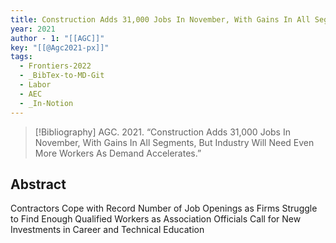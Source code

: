```yaml
---
title: Construction Adds 31,000 Jobs In November, With Gains In All Segments, But Industry Will Need Even More Workers As Demand Accelerates
year: 2021
author - 1: "[[AGC]]"
key: "[[@Agc2021-px]]"
tags:
  - Frontiers-2022
  - _BibTex-to-MD-Git
  - Labor
  - AEC
  - _In-Notion
---
```


> [!Bibliography]
> AGC. 2021. “Construction Adds 31,000 Jobs In November, With Gains In All Segments, But Industry Will Need Even More Workers As Demand Accelerates.” 

## Abstract
Contractors Cope with Record Number of Job Openings as Firms Struggle to Find Enough Qualified Workers as Association Officials Call for New Investments in Career and Technical Education